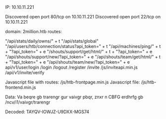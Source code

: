 IP: 10.10.11.221

Discovered open port 80/tcp on 10.10.11.221
Discovered open port 22/tcp on 10.10.11.221

domain: 2million.htb
routes:

"/api/stats/daily/owns/" + t
"/api/stats/global"
"/api/users/htb/connection/status?api_token=" + t
"/api/machines/ping/" + t + "?api_token=" + e
"/shouts/support/get/html/" + t + "?api_token=" + e
"/api/shouts/support/new/?api_token=" + e
"/api/shouts/team/get/html/" + t + "?api_token=" + e
"/api/shouts/team/new/?api_token=" + e
api/v1/user/login
/login
/logout
/register
/invite
/js/inviteapi.min.js
/api/v1/invite/verify

Javascript file with routes: /js/htb-frontpage.min.js
Javascript file: /js/htb-frontend.min.js

Data: Va beqre gb trarengr gur vaivgr pbqr, znxr n CBFG erdhrfg gb /ncv/i1/vaivgr/trarengr

Decoded: TAYQV-IOWJZ-U9DXX-MGS74
